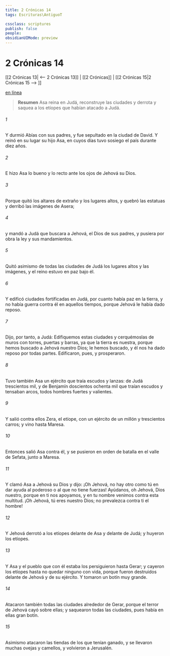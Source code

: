 ```yaml
---
title: 2 Crónicas 14
tags: Escrituras\AntiguoT

cssclass: scriptures
publish: false
people:
obsidianUIMode: preview
---
```


# 2 Crónicas 14
[[2 Crónicas 13| <-- 2 Crónicas 13]] | [[2 Crónicas]] | [[2 Crónicas 15|2 Crónicas 15 --> ]]

[en línea](https://churchofjesuschrist.org/study/scriptures/ot/2-chr/14?lang=spa)

> __Resumen__
Asa reina en Judá, reconstruye las ciudades y derrota y saquea a los etíopes que habían atacado a Judá.

###### 1 
Y durmió Abías con sus padres, y fue sepultado en la ciudad de David. Y reinó en su lugar su hijo Asa, en cuyos días tuvo sosiego el país durante diez años.

###### 2 
E hizo Asa lo bueno y lo recto ante los ojos de Jehová su Dios.

###### 3 
Porque quitó los altares de  extraño y los lugares altos, y quebró las estatuas y derribó las imágenes de Asera;

###### 4 
y mandó a Judá que buscara a Jehová, el Dios de sus padres, y pusiera por obra la ley y sus mandamientos.

###### 5 
Quitó asimismo de todas las ciudades de Judá los lugares altos y las imágenes, y el reino estuvo en paz bajo él.

###### 6 
Y edificó ciudades fortificadas en Judá, por cuanto había paz en la tierra, y no había guerra contra él en aquellos tiempos, porque Jehová le había dado reposo.

###### 7 
Dijo, por tanto, a Judá: Edifiquemos estas ciudades y cerquémoslas de muros con torres, puertas y barras, ya que la tierra es nuestra, porque hemos buscado a Jehová nuestro Dios; le hemos buscado, y él nos ha dado reposo por todas partes. Edificaron, pues, y prosperaron.

###### 8 
Tuvo también Asa un ejército que traía escudos y lanzas: de Judá trescientos mil, y de Benjamín doscientos ochenta mil que traían escudos y tensaban arcos, todos hombres fuertes y valientes.

###### 9 
Y salió contra ellos Zera, el etíope, con un ejército de un millón  y trescientos carros; y vino hasta Maresa.

###### 10 
Entonces salió Asa contra él, y se pusieron en orden de batalla en el valle de Sefata, junto a Maresa.

###### 11 
Y clamó Asa a Jehová su Dios y dijo: ¡Oh Jehová, no hay otro como tú en dar ayuda al poderoso o al que no tiene fuerzas! Ayúdanos, oh Jehová, Dios nuestro, porque en ti nos apoyamos, y en tu nombre venimos contra esta multitud. ¡Oh Jehová, tú eres nuestro Dios; no prevalezca contra ti el hombre!

###### 12 
Y Jehová derrotó a los etíopes delante de Asa y delante de Judá; y huyeron los etíopes.

###### 13 
Y Asa y el pueblo que con él estaba los persiguieron hasta Gerar; y cayeron los etíopes hasta no quedar ninguno con vida, porque fueron destruidos delante de Jehová y de su ejército. Y  tomaron un botín muy grande.

###### 14 
Atacaron también todas las ciudades alrededor de Gerar, porque el terror de Jehová cayó sobre ellas; y saquearon todas las ciudades, pues había en ellas gran botín.

###### 15 
Asimismo atacaron las tiendas de los que tenían ganado, y se llevaron muchas ovejas y camellos, y volvieron a Jerusalén.

